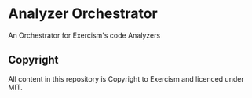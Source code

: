 # Analyzer Orchestrator

An Orchestrator for Exercism's code Analyzers

## Copyright

All content in this repository is Copyright to Exercism and licenced under MIT.

